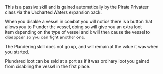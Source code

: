 ---
---
This is a passive skill and is gained automatically by the Pirate Privateer class via the Uncharted Waters expansion pack.

When you disable a vessel in combat you will notice there is a button that allows you to Plunder the vessel, doing so will give you an extra loot item depending on the type of vessel and it will then cause the vessel to disappear so you can fight another one.

The Plundering skill does not go up, and will remain at the value it was when you started.

Plundered loot can be sold at a port as if it was ordinary loot you gained from disabling the vessel in the first place.
